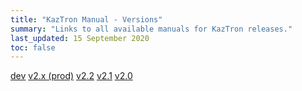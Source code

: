 ```yaml
---
title: "KazTron Manual - Versions"
summary: "Links to all available manuals for KazTron releases."
last_updated: 15 September 2020
toc: false
---
```


<div class="btn-group btn-group-lg" role="group">
    <a href="/kaztron/dev" class="btn btn-danger">dev</a>
    <a href="/kaztron/2x" class="btn btn-primary">v2.x (prod)</a>
    <a href="/kaztron/22" class="btn btn-primary">v2.2</a>
    <a href="/kaztron/21" class="btn btn-primary">v2.1</a>
    <a href="/kaztron/20" class="btn btn-primary">v2.0</a>
</div>
